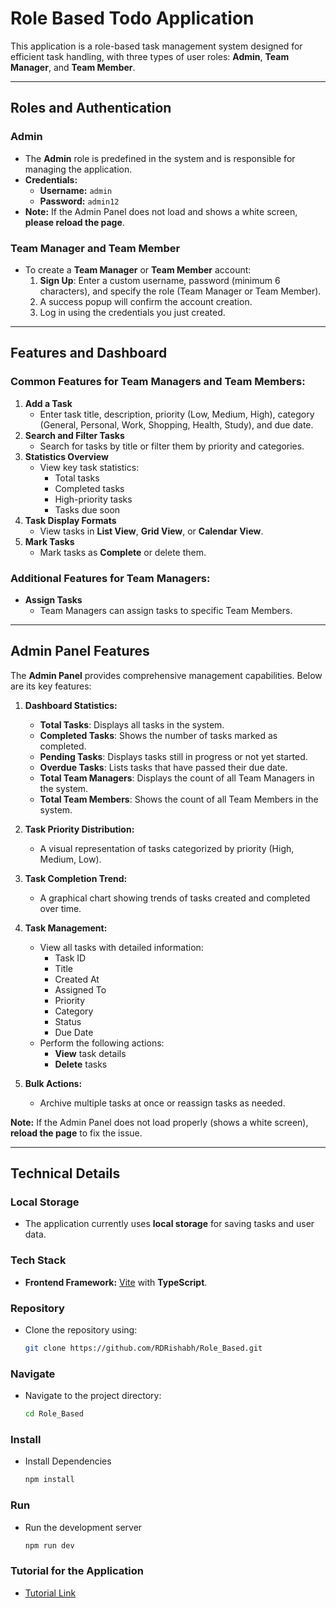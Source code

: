 # Role Based Todo Application

This application is a role-based task management system designed for efficient task handling, with three types of user roles: **Admin**, **Team Manager**, and **Team Member**.

---

## Roles and Authentication

### Admin
- The **Admin** role is predefined in the system and is responsible for managing the application.
- **Credentials:**
  - **Username:** `admin`
  - **Password:** `admin12`
- **Note:** If the Admin Panel does not load and shows a white screen, **please reload the page**.

### Team Manager and Team Member
- To create a **Team Manager** or **Team Member** account:
  1. **Sign Up**: Enter a custom username, password (minimum 6 characters), and specify the role (Team Manager or Team Member).
  2. A success popup will confirm the account creation.
  3. Log in using the credentials you just created.

---

## Features and Dashboard

### Common Features for Team Managers and Team Members:
1. **Add a Task**
   - Enter task title, description, priority (Low, Medium, High), category (General, Personal, Work, Shopping, Health, Study), and due date.
2. **Search and Filter Tasks**
   - Search for tasks by title or filter them by priority and categories.
3. **Statistics Overview**
   - View key task statistics:
     - Total tasks
     - Completed tasks
     - High-priority tasks
     - Tasks due soon
4. **Task Display Formats**
   - View tasks in **List View**, **Grid View**, or **Calendar View**.
5. **Mark Tasks**
   - Mark tasks as **Complete** or delete them.

### Additional Features for Team Managers:
- **Assign Tasks**
  - Team Managers can assign tasks to specific Team Members.

---

## Admin Panel Features

The **Admin Panel** provides comprehensive management capabilities. Below are its key features:

1. **Dashboard Statistics:**
   - **Total Tasks**: Displays all tasks in the system.
   - **Completed Tasks**: Shows the number of tasks marked as completed.
   - **Pending Tasks**: Displays tasks still in progress or not yet started.
   - **Overdue Tasks**: Lists tasks that have passed their due date.
   - **Total Team Managers**: Displays the count of all Team Managers in the system.
   - **Total Team Members**: Shows the count of all Team Members in the system.

2. **Task Priority Distribution:**
   - A visual representation of tasks categorized by priority (High, Medium, Low).

3. **Task Completion Trend:**
   - A graphical chart showing trends of tasks created and completed over time.

4. **Task Management:**
   - View all tasks with detailed information:
     - Task ID
     - Title
     - Created At
     - Assigned To
     - Priority
     - Category
     - Status
     - Due Date
   - Perform the following actions:
     - **View** task details
     - **Delete** tasks

5. **Bulk Actions:**
   - Archive multiple tasks at once or reassign tasks as needed.

**Note:** If the Admin Panel does not load properly (shows a white screen), **reload the page** to fix the issue.

---

## Technical Details

### Local Storage
- The application currently uses **local storage** for saving tasks and user data.

### Tech Stack
- **Frontend Framework:** [Vite](https://vitejs.dev/) with **TypeScript**.

### Repository
- Clone the repository using:
  ```bash
  git clone https://github.com/RDRishabh/Role_Based.git

### Navigate
- Navigate to the project directory:
  ```bash
  cd Role_Based

### Install
- Install Dependencies
  ```bash
  npm install

### Run
- Run the development server
  ```bash
  npm run dev

### Tutorial for the Application
- [Tutorial Link](https://youtu.be/978mtlNrVdk)

